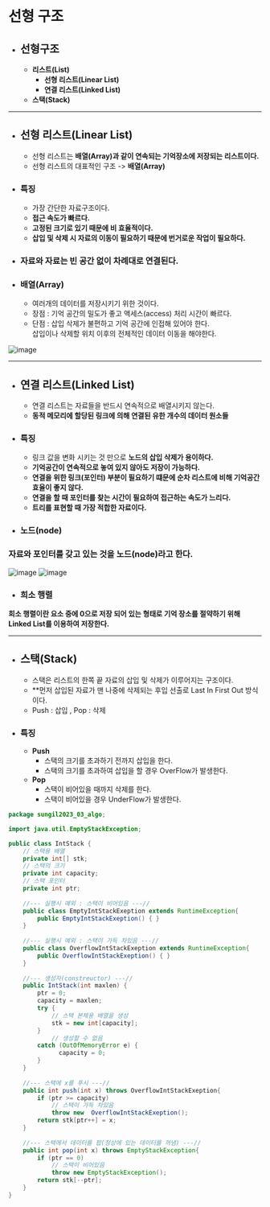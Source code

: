 # 선형 구조

* ## 선형구조
  * **리스트(List)**
    * **선형 리스트(Linear List)**
    * **연결 리스트(Linked List)**
  * **스택(Stack)**
-----

* ## 선형 리스트(Linear List)
  * 선형 리스트는 **배열(Array)과 같이 연속되는 기억장소에 저장되는 리스트이다.**
  * 선형 리스트의 대표적인 구조 -> **배열(Array)**
* ### 특징
  * 가장 간단한 자료구조이다.
  * **접근 속도가 빠르다.**
  * **고정된 크기로 있기 때문에 비 효율적이다.**
  * **삽입 및 삭제 시 자료의 이동이 필요하기 때문에 번거로운 작업이 필요하다.**
* ### 자료와 자료는 빈 공간 없이 차례대로 연결된다.

* ### 배열(Array)
  * 여러개의 데이터를 저장시키기 위한 것이다.
  * 장점 : 기억 공간의 밀도가 좋고 액세스(access) 처리 시간이 빠르다.
  * 단점 : 삽입 삭제가 불편하고 기억 공간에 인접해 있어야 한다.   
    삽입이나 삭제할 위치 이후의 전체적인 데이터 이동을 해야한다.
  
![image](https://user-images.githubusercontent.com/107795830/226501107-b5f90bf8-426e-4c38-924c-9d6c50708e9f.png)

-----


* ## 연결 리스트(Linked List)
  * 연결 리스트는 자료들을 반드시 연속적으로 배열시키지 않는다. 
  * **동적 메모리에 할당된 링크에 의해 연결된 유한 개수의 데이터 원소들**
* ### 특징
  * 링크 값을 변화 시키는 것 만으로 **노드의 삽입 삭제가 용이하다.**
  * **기억공간이 연속적으로 놓여 있지 않아도 저장이 가능하다.**
  * **연결을 위한 링크(포인터) 부분이 필요하기 떄문에 순차 리스트에 비해 기억공간 효율이 좋지 않다.**
  * **연결을 할 때 포인터를 찾는 시간이 필요하여 접근하는 속도가 느리다.**
  * **트리를 표현할 때 가장 적합한 자료이다.**
  
* ### 노드(node)
### 자료와 포인터를 갖고 있는 것을 노드(node)라고 한다.
![image](https://user-images.githubusercontent.com/107795830/226497844-0d4ecdf7-bb33-409f-a05b-e6668acabad8.png)
![image](https://user-images.githubusercontent.com/107795830/226497920-c94e40ae-183e-4452-b02f-74435258d212.png)

* ### 희소 행렬
**희소 행렬이란 요소 중에 0으로 저장 되어 있는 형태로 기억 장소를 절약하기 위해 Linked List를 이용하여 저장한다.**

-----

* ## 스택(Stack)
  * 스택은 리스트의 한쪽 끝 자료의 삽입 및 삭제가 이루어지는 구조이다.
  * **먼저 삽입된 자료가 맨 나중에 삭제되는 후입 선출로 Last In First Out 방식이다.
  * Push : 삽입 , Pop : 삭제
* ### 특징
  * **Push**
    * 스택의 크기를 초과하기 전까지 삽입을 한다.
    * 스택의 크기를 초과하여 삽입을 할 경우 OverFlow가 발생한다.
  * **Pop**
    *  스택이 비어있을 때까지 삭제를 한다.
    *  스택이 비어있을 경우 UnderFlow가 발생한다.
```java
package sungil2023_03_algo;

import java.util.EmptyStackException;

public class IntStack {
	// 스택용 배열
	private int[] stk;
	// 스택의 크기
	private int capacity;
	// 스택 포인터
	private int ptr;
	
	//--- 실행시 예외 : 스택이 비어있음 ---//
	public class EmptyIntStackExeption extends RuntimeException{
		public EmptyIntStackExeption() { }
	}
	
	//--- 실행시 예외 : 스택이 가득 차있음 ---//
	public class OverflowIntStackExeption extends RuntimeException{
		public OverflowIntStackExeption() { }
	}
	
	//--- 생성자(constreuctor) ---//
	public IntStack(int maxlen) {
		ptr = 0;
		capacity = maxlen;
		try {
			// 스택 본체용 배열을 생성
			stk = new int[capacity];
		}
			// 생성할 수 없음
		catch (OutOfMemoryError e) {
			  capacity = 0;
		}
	}
	
	//--- 스택에 x를 푸시 ---//
	public int push(int x) throws OverflowIntStackExeption{
		if (ptr >= capacity)
			// 스택이 가득 차있음
			throw new  OverflowIntStackExeption();
		return stk[ptr++] = x;
	}
	
	//--- 스택에서 데이터를 팝(정상에 있는 데이터를 꺼냄) ---//
	public int pop(int x) throws EmptyStackException{
		if (ptr == 0)
			// 스택이 비어있음
			throw new EmptyStackException();
		return stk[--ptr];
	}
}
```

